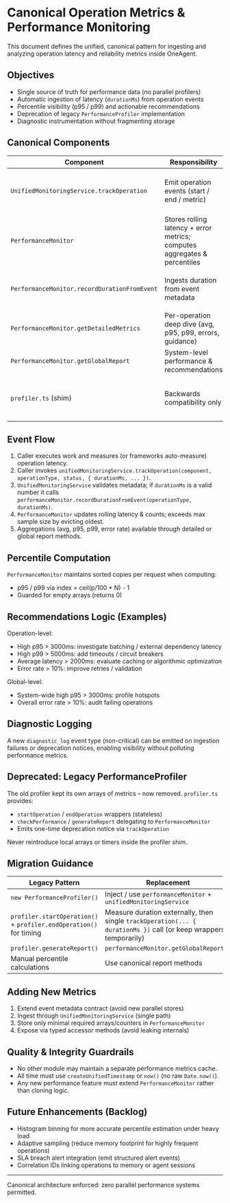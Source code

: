 # Canonical Operation Metrics & Performance Monitoring

This document defines the unified, canonical pattern for ingesting and analyzing operation latency and reliability metrics inside OneAgent.

## Objectives

- Single source of truth for performance data (no parallel profilers)
- Automatic ingestion of latency (`durationMs`) from operation events
- Percentile visibility (p95 / p99) and actionable recommendations
- Deprecation of legacy `PerformanceProfiler` implementation
- Diagnostic instrumentation without fragmenting storage

## Canonical Components

| Component                                    | Responsibility                                                            | Notes                                                    |
| -------------------------------------------- | ------------------------------------------------------------------------- | -------------------------------------------------------- |
| `UnifiedMonitoringService.trackOperation`    | Emit operation events (start / end / metric)                              | Accepts metadata including `durationMs` for ingestion    |
| `PerformanceMonitor`                         | Stores rolling latency + error metrics; computes aggregates & percentiles | Only authoritative store for latency & error rates       |
| `PerformanceMonitor.recordDurationFromEvent` | Ingests duration from event metadata                                      | Called during `trackOperation` when `durationMs` present |
| `PerformanceMonitor.getDetailedMetrics`      | Per-operation deep dive (avg, p95, p99, errors, guidance)                 | Used by profiler shim & APIs                             |
| `PerformanceMonitor.getGlobalReport`         | System-level performance & recommendations                                | Consumed by APIs / dashboards                            |
| `profiler.ts` (shim)                         | Backwards compatibility only                                              | Delegates to canonical services; stores no metrics       |

## Event Flow

1. Caller executes work and measures (or frameworks auto-measure) operation latency.
2. Caller invokes `unifiedMonitoringService.trackOperation(component, operationType, status, { durationMs, ... })`.
3. `UnifiedMonitoringService` validates metadata; if `durationMs` is a valid number it calls `performanceMonitor.recordDurationFromEvent(operationType, durationMs)`.
4. `PerformanceMonitor` updates rolling latency & counts; exceeds max sample size by evicting oldest.
5. Aggregations (avg, p95, p99, error rate) available through detailed or global report methods.

## Percentile Computation

`PerformanceMonitor` maintains sorted copies per request when computing:

- p95 / p99 via index = ceil(p/100 \* N) - 1
- Guarded for empty arrays (returns 0)

## Recommendations Logic (Examples)

Operation-level:

- High p95 > 3000ms: investigate batching / external dependency latency
- High p99 > 5000ms: add timeouts / circuit breakers
- Average latency > 2000ms: evaluate caching or algorithmic optimization
- Error rate > 10%: improve retries / validation

Global-level:

- System-wide high p95 > 3000ms: profile hotspots
- Overall error rate > 10%: audit failing operations

## Diagnostic Logging

A new `diagnostic_log` event type (non-critical) can be emitted on ingestion failures or deprecation notices, enabling visibility without polluting performance metrics.

## Deprecated: Legacy PerformanceProfiler

The old profiler kept its own arrays of metrics – now removed.
`profiler.ts` provides:

- `startOperation` / `endOperation` wrappers (stateless)
- `checkPerformance` / `generateReport` delegating to `PerformanceMonitor`
- Emits one-time deprecation notice via `trackOperation`

Never reintroduce local arrays or timers inside the profiler shim.

## Migration Guidance

| Legacy Pattern                                                     | Replacement                                                                                                       |
| ------------------------------------------------------------------ | ----------------------------------------------------------------------------------------------------------------- |
| `new PerformanceProfiler()`                                        | Inject / use `performanceMonitor` + `unifiedMonitoringService`                                                    |
| `profiler.startOperation()` + `profiler.endOperation()` for timing | Measure duration externally, then single `trackOperation(... { durationMs })` call (or keep wrappers temporarily) |
| `profiler.generateReport()`                                        | `performanceMonitor.getGlobalReport()`                                                                            |
| Manual percentile calculations                                     | Use canonical report methods                                                                                      |

## Adding New Metrics

1. Extend event metadata contract (avoid new parallel stores)
2. Ingest through `UnifiedMonitoringService` (single path)
3. Store only minimal required arrays/counters in `PerformanceMonitor`
4. Expose via typed accessor methods (avoid leaking internals)

## Quality & Integrity Guardrails

- No other module may maintain a separate performance metrics cache.
- All time must use `createUnifiedTimestamp` or `now()` (no raw `Date.now()`).
- Any new performance feature must extend `PerformanceMonitor` rather than cloning logic.

## Future Enhancements (Backlog)

- Histogram binning for more accurate percentile estimation under heavy load
- Adaptive sampling (reduce memory footprint for highly frequent operations)
- SLA breach alert integration (emit structured alert events)
- Correlation IDs linking operations to memory or agent sessions

---

Canonical architecture enforced: zero parallel performance systems permitted.
